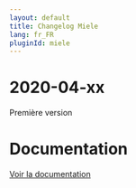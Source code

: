 ```yaml
---
layout: default
title: Changelog Miele
lang: fr_FR
pluginId: miele
---
```


# 2020-04-xx

Première version

# Documentation

[Voir la documentation]({{site.baseurl}}/{{page.pluginId}})
